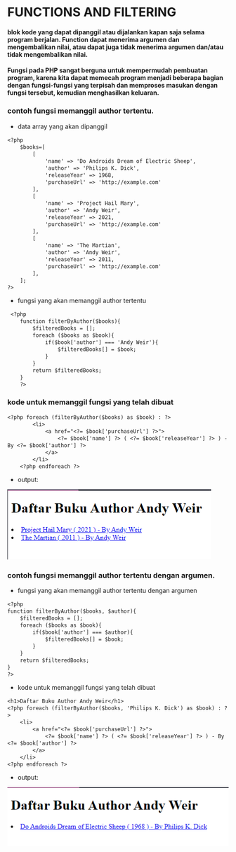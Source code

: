 # FUNCTIONS AND FILTERING

#### blok kode yang dapat dipanggil atau dijalankan kapan saja selama program berjalan. Function dapat menerima argumen dan mengembalikan nilai, atau dapat juga tidak menerima argumen dan/atau tidak mengembalikan nilai.

#### Fungsi pada PHP sangat berguna untuk mempermudah pembuatan program, karena kita dapat memecah program menjadi beberapa bagian dengan fungsi-fungsi yang terpisah dan memproses masukan dengan fungsi tersebut, kemudian menghasilkan keluaran.

### contoh fungsi memanggil author tertentu.

- data array yang akan dipanggil

```
<?php
    $books=[
        [
            'name' => 'Do Androids Dream of Electric Sheep',
            'author' => 'Philips K. Dick',
            'releaseYear' => 1968,
            'purchaseUrl' => 'http://example.com'
        ],
        [
            'name' => 'Project Hail Mary',
            'author' => 'Andy Weir',
            'releaseYear' => 2021,
            'purchaseUrl' => 'http://example.com'
        ],
        [
            'name' => 'The Martian',
            'author' => 'Andy Weir',
            'releaseYear' => 2011,
            'purchaseUrl' => 'http://example.com'
        ],
    ];
?>
```
 - fungsi yang akan memanggil author tertentu
```
 <?php
    function filterByAuthor($books){
        $filteredBooks = [];
        foreach ($books as $book){
            if($book['author'] === 'Andy Weir'){
                $filteredBooks[] = $book;
            }
        }
        return $filteredBooks;
    }
    ?>
```


### kode untuk memanggil fungsi yang telah dibuat
```
<?php foreach (filterByAuthor($books) as $book) : ?>
        <li>
            <a href="<?= $book['purchaseUrl'] ?>">
                <?= $book['name'] ?> ( <?= $book['releaseYear'] ?> ) - By <?= $book['author'] ?>
            </a>
        </li>
    <?php endforeach ?>
```

- output:
<img src="img.png">

### contoh fungsi memanggil author tertentu dengan argumen.
- fungsi yang akan memanggil author tertentu dengan argumen
```
<?php
function filterByAuthor($books, $author){
    $filteredBooks = [];
    foreach ($books as $book){
        if($book['author'] === $author){
            $filteredBooks[] = $book;
        }
    }
    return $filteredBooks;
}
?>
```

- kode untuk memanggil fungsi yang telah dibuat
```
<h1>Daftar Buku Author Andy Weir</h1>
<?php foreach (filterByAuthor($books, 'Philips K. Dick') as $book) : ?>
    <li>
        <a href="<?= $book['purchaseUrl'] ?>">
            <?= $book['name'] ?> ( <?= $book['releaseYear'] ?> ) - By <?= $book['author'] ?>
        </a>
    </li>
<?php endforeach ?>
```

- output:<br>
<img src="img2.png">